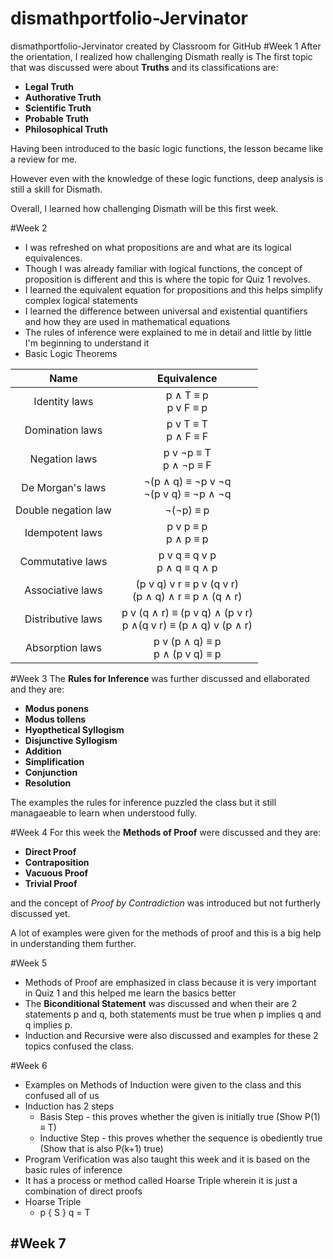 # dismathportfolio-Jervinator
dismathportfolio-Jervinator created by Classroom for GitHub
#Week 1
After the orientation, I realized how challenging Dismath really is
The first topic that was discussed were about **Truths** and its classifications are:
- **Legal Truth**
- **Authorative Truth**
- **Scientific Truth**
- **Probable Truth**
- **Philosophical Truth**

Having been introduced to the basic logic functions, the lesson became like a review for me.

However even with the knowledge of these logic functions, deep analysis is still a skill for Dismath.

Overall, I learned how challenging Dismath will be this first week.

#Week 2
- I was refreshed on what propositions are and what are its logical equivalences.
- Though I was already familiar with logical functions, the concept of proposition is different and this is where the topic for Quiz 1 revolves.
- I learned the equivalent equation for propositions and this helps simplify complex logical statements
- I learned the difference between universal and existential quantifiers and how they are used in mathematical equations
- The rules of inference were explained to me in detail and little by little I'm beginning to understand it
- Basic Logic Theorems

|         Name        |                           Equivalence                          |	
|:-------------------:|:--------------------------------------------------------------:|
|    Identity laws    |                      p ∧ T ≡ p<br>p v F ≡ p               |
|   Domination laws   |                       p v T ≡ T<br>p ∧ F ≡ F               |
|    Negation laws    |                     p v ¬p ≡ T<br>p ∧ ¬p ≡ F                   |
|   De Morgan's laws  |              ¬(p ∧ q) ≡ ¬p v ¬q<br>¬(p v q) ≡ ¬p ∧ ¬q      |    |
| Double negation law |                            ¬(¬p) ≡ p                           |
|   Idempotent laws   |                       p v p ≡ p<br>p ∧ p ≡ p               |
|   Commutative laws  |                   p v q ≡ q v p<br>p ∧ q ≡ q ∧ p               |
|   Associative laws  |       (p v q) v r ≡ p v (q v r)<br>(p ∧ q) ∧ r ≡ p ∧ (q ∧ r)   |
|  Distributive laws  | p v (q ∧ r) ≡ (p v q) ∧ (p v r)<br>p ∧(q v r) ≡ (p ∧ q) v (p ∧ r) |
|   Absorption laws   |                 p v (p ∧ q) ≡ p<br>p ∧ (p v q) ≡ p          |   |

#Week 3
The **Rules for Inference** was further discussed and ellaborated and they are:
- **Modus ponens**
- **Modus tollens**
- **Hyopthetical Syllogism**
- **Disjunctive Syllogism**
- **Addition**
- **Simplification**
- **Conjunction**
- **Resolution**

The examples the rules for inference puzzled the class but it still managaeable to learn when understood fully.

#Week 4
For this week the **Methods of Proof** were discussed and they are:
- **Direct Proof**
- **Contraposition**
- **Vacuous Proof**
- **Trivial Proof**

and the concept of *Proof by Contradiction* was introduced but not furtherly discussed yet.

A lot of examples were given for the methods of proof and this is a big help in understanding them further.

#Week 5
- Methods of Proof are emphasized in class because it is very important in Quiz 1 and this helped me learn the basics better
- The **Biconditional Statement** was discussed and when their are 2 statements p and q, both statements must be true when p implies q and q implies p. 
- Induction and Recursive were also discussed and examples for these 2 topics confused the class.

#Week 6
- Examples on Methods of Induction were given to the class and this confused all of us
- Induction has 2 steps
  - Basis Step - this proves whether the given is initially true (Show P(1) ≡ T)
  - Inductive Step - this proves whether the sequence is obediently true (Show that is also P(k+1) true)
- Program Verification was also taught this week and it is based on the basic rules of inference
- It has a process or method called Hoarse Triple wherein it is just a combination of direct proofs
- Hoarse Triple
  - p { S } q = T

#Week 7
 -  

